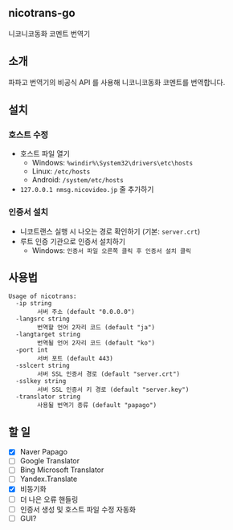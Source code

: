 nicotrans-go
---
니코니코동화 코멘트 번역기

## 소개
파파고 번역기의 비공식 API 를 사용해 니코니코동화 코멘트를 번역합니다.

## 설치

### 호스트 수정

* 호스트 파일 열기
  * Windows: `%windir%\System32\drivers\etc\hosts`
  * Linux: `/etc/hosts`
  * Android: `/system/etc/hosts`
* `127.0.0.1 nmsg.nicovideo.jp` 줄 추가하기

### 인증서 설치

* 니코트랜스 실행 시 나오는 경로 확인하기 (기본: `server.crt`)
* 루트 인증 기관으로 인증서 설치하기
  * Windows: `인증서 파일 오른쪽 클릭 후 인증서 설치 클릭`

## 사용법

```
Usage of nicotrans:
  -ip string
        서버 주소 (default "0.0.0.0")
  -langsrc string
        번역할 언어 2자리 코드 (default "ja")
  -langtarget string
        번역될 언어 2자리 코드 (default "ko")
  -port int
        서버 포트 (default 443)
  -sslcert string
        서버 SSL 인증서 경로 (default "server.crt")   
  -sslkey string
        서버 SSL 인증서 키 경로 (default "server.key")
  -translator string
        사용될 번역기 종류 (default "papago")
```

## 할 일
- [x] Naver Papago
- [ ] Google Translator
- [ ] Bing Microsoft Translator
- [ ] Yandex.Translate
- [x] 비동기화
- [ ] 더 나은 오류 핸들링
- [ ] 인증서 생성 및 호스트 파일 수정 자동화
- [ ] GUI?
